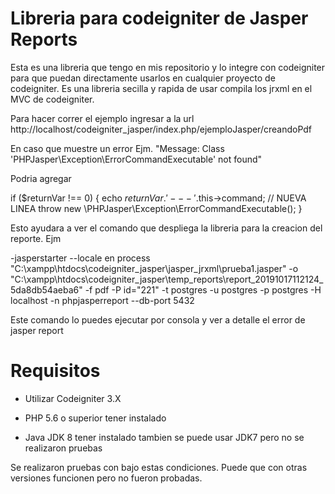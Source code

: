 # Libreria para codeigniter de Jasper Reports

Esta es una libreria que tengo en mis repositorio y lo integre con codeigniter para que puedan directamente usarlos en cualquier proyecto de codeigniter. Es una libreria secilla y rapida de usar compila los jrxml en el MVC de codeigniter.

Para hacer correr el ejemplo ingresar a la url http://localhost/codeigniter_jasper/index.php/ejemploJasper/creandoPdf

En caso que muestre un error Ejm. "Message: Class 'PHPJasper\Exception\ErrorCommandExecutable' not found"

  Podria agregar 

if ($returnVar !== 0) {
      echo $returnVar.'---'.$this->command; // NUEVA LINEA
      throw new \PHPJasper\Exception\ErrorCommandExecutable();
  }

Esto ayudara a ver el comando que despliega la libreria para la creacion del reporte. Ejm

-jasperstarter --locale en process "C:\xampp\htdocs\codeigniter_jasper\jasper_jrxml\prueba1.jasper" -o "C:\xampp\htdocs\codeigniter_jasper\temp_reports\report_20191017112124_5da8db54aeba6" -f pdf -P id="221" -t postgres -u postgres -p postgres -H localhost -n phpjasperreport --db-port 5432

Este comando lo puedes ejecutar por consola y ver a detalle el error de jasper report

# Requisitos

- Utilizar Codeigniter 3.X 

- PHP 5.6 o superior tener instalado 

- Java JDK 8 tener instalado tambien se puede usar JDK7 pero no se realizaron pruebas

Se realizaron pruebas con bajo estas condiciones. Puede que con otras versiones funcionen pero no fueron probadas.
